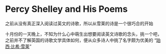 # Percy Shelley and His Poems

 之前从没有真正深入阅读过英文的诗歌，所以从雪莱的诗是一个很巧合的开始



十月份的一天晚上，不知为什么心中萌生出想要阅读英文诗歌的念头，挑一个吧，之前并不了解英国的诗歌文学具体如何，便从众多诗人中挑了名字颇为优美的 “[珀西·比希·雪莱](https://zh.wikipedia.org/zh-hans/%E7%8F%80%E8%A5%BF%C2%B7%E6%AF%94%E5%B8%8C%C2%B7%E9%9B%AA%E8%8E%B1)”



